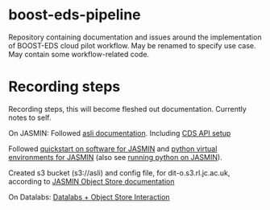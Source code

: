 # boost-eds-pipeline
Repository containing documentation and issues around the implementation of BOOST-EDS cloud pilot workflow. May be renamed to specify use case. May contain some workflow-related code.

# Recording steps
Recording steps, this will become fleshed out documentation. Currently notes to self.

On JASMIN:
Followed [asli documentation](https://github.com/davidwilby/amundsen-sea-low-index/tree/packaging).
Including [CDS API setup](https://cds.climate.copernicus.eu/api-how-to)

Followed [quickstart on software for JASMIN](https://help.jasmin.ac.uk/docs/software-on-jasmin/quickstart-software-envs/) and [python virtual environments for JASMIN](https://help.jasmin.ac.uk/docs/software-on-jasmin/python-virtual-environments/) (also see [running python on JASMIN](https://help.jasmin.ac.uk/docs/software-on-jasmin/running-python-on-jasmin/)).

Created s3 bucket (s3://asli) and config file, for dit-o.s3.rl.jc.ac.uk, according to [JASMIN Object Store documentation](https://help.jasmin.ac.uk/docs/short-term-project-storage/using-the-jasmin-object-store/#creating-an-access-key-and-secret)

On Datalabs:
[Datalabs + Object Store Interaction](https://github.com/NERC-CEH/object_store_tutorial/tree/main)